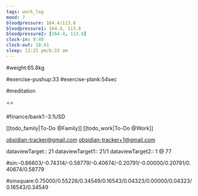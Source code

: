 ```yaml
---
tags: work_log
mood: 7
bloodpressure: 164.4/113.8
bloodpressure1: 164.4, 113.8
bloodpressure2: [164.4, 113.8]
clock-in: 9:49
clock-out: 18:41
sleep: 11:25 pm/6:33 am
---
```


#weight:65.8kg

#exercise-pushup:33
#exercise-plank:54sec

#meditation

⭐⭐

#finance/bank1:-3.1USD

[[todo_family|To-Do @Family]]
[[todo_work|To-Do @Work]]

obsidian-tracker@gmail.com
obsidian-tracker+1@gmail.com


dataviewTarget:: 21
dataviewTarget1:: 21/1
dataviewTarget2:: 1 @ 77

#sin:-0.86603/-0.74314/-0.58779/-0.40674/-0.20791/-0.00000/0.20791/0.40674/0.58779

#sinsquare:0.75000/0.55226/0.34549/0.16543/0.04323/0.00000/0.04323/0.16543/0.34549

